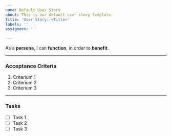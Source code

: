 ```yaml
---
name: Default User Story
about: This is our default user story template.
title: 'User Story: <Title>'
labels: ''
assignees: ''

---
```


As a **persona**, I can **function**, in order to **benefit**.

---
### Acceptance Criteria

1. Criterium 1
2. Criterium 2
3. Criterium 3

---
### Tasks

- [ ] Task 1
- [ ] Task 2
- [ ] Task 3
